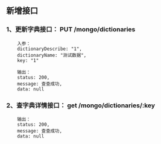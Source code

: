 ## 新增接口
###  1、更新字典接口： PUT /mongo/dictionaries
```
    入参：
    dictionaryDescribe: "1",
    dictionaryName: "测试数据",
    key: "1"

    输出：
    status: 200,
    message: 查查成功,
    data: null
```


###  2、查字典详情接口： get /mongo/dictionaries/:key
```
    输出：
    status: 200,
    message: 查查成功,
    data: null
```